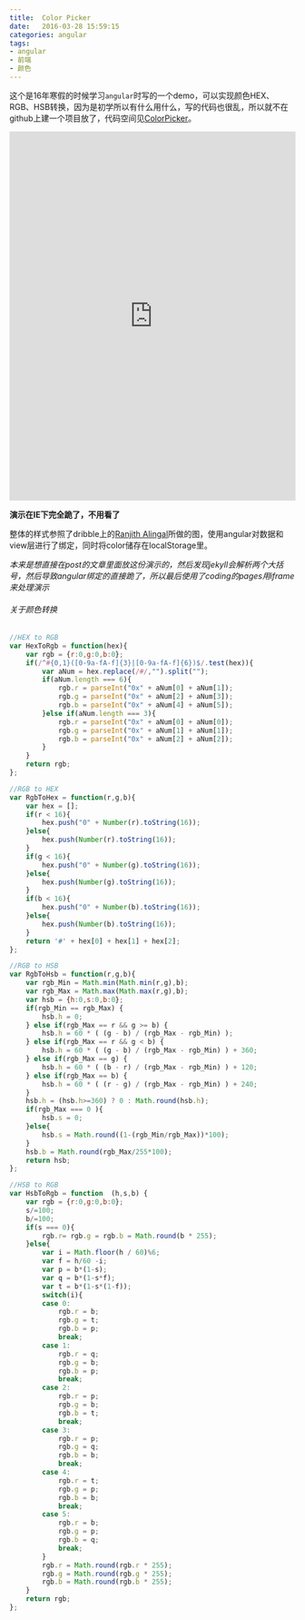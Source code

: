 ```yaml
---
title:  Color Picker
date:   2016-03-28 15:59:15
categories: angular
tags:
- angular
- 前端
- 颜色
---
```

这个是16年寒假的时候学习`angular`时写的一个demo，可以实现颜色HEX、RGB、HSB转换，因为是初学所以有什么用什么，写的代码也很乱，所以就不在github上建一个项目放了，代码空间见[ColorPicker](https://coding.net/u/IwYvI/p/ColorPicker/git)。<!--more-->

<iframe src="https://euscj2.coding-pages.com/" frameborder="0" style="width:100%;height: 650px;overflow: hidden;"></iframe>

**演示在IE下完全跪了，不用看了**

整体的样式参照了dribble上的[Ranjith Alingal](https://dribbble.com/shots/2415041-Daily-UI-45-Colorrrs)所做的图，使用angular对数据和view层进行了绑定，同时将color储存在localStorage里。

*本来是想直接在post的文章里面放这份演示的，然后发现jekyll会解析两个大括号，然后导致angular绑定的直接跪了，所以最后使用了coding的pages用iframe来处理演示*


###### 关于颜色转换

``` javascript
//HEX to RGB
var HexToRgb = function(hex){
    var rgb = {r:0,g:0,b:0};
    if(/^#{0,1}([0-9a-fA-f]{3}|[0-9a-fA-f]{6})$/.test(hex)){
        var aNum = hex.replace(/#/,"").split("");
        if(aNum.length === 6){
            rgb.r = parseInt("0x" + aNum[0] + aNum[1]);
            rgb.g = parseInt("0x" + aNum[2] + aNum[3]);
            rgb.b = parseInt("0x" + aNum[4] + aNum[5]);
        }else if(aNum.length === 3){
            rgb.r = parseInt("0x" + aNum[0] + aNum[0]);
            rgb.g = parseInt("0x" + aNum[1] + aNum[1]);
            rgb.b = parseInt("0x" + aNum[2] + aNum[2]);
        }
    }
    return rgb;
};

//RGB to HEX
var RgbToHex = function(r,g,b){
    var hex = [];
    if(r < 16){
        hex.push("0" + Number(r).toString(16));
    }else{
        hex.push(Number(r).toString(16));
    }
    if(g < 16){
        hex.push("0" + Number(g).toString(16));
    }else{
        hex.push(Number(g).toString(16));
    }
    if(b < 16){
        hex.push("0" + Number(b).toString(16));
    }else{
        hex.push(Number(b).toString(16));
    }
    return '#' + hex[0] + hex[1] + hex[2];
};

//RGB to HSB
var RgbToHsb = function(r,g,b){
    var rgb_Min = Math.min(Math.min(r,g),b);
    var rgb_Max = Math.max(Math.max(r,g),b);
    var hsb = {h:0,s:0,b:0};
    if(rgb_Min == rgb_Max) {
        hsb.h = 0;
    } else if(rgb_Max == r && g >= b) {
        hsb.h = 60 * ( (g - b) / (rgb_Max - rgb_Min) );
    } else if(rgb_Max == r && g < b) {
        hsb.h = 60 * ( (g - b) / (rgb_Max - rgb_Min) ) + 360;
    } else if(rgb_Max == g) {
        hsb.h = 60 * ( (b - r) / (rgb_Max - rgb_Min) ) + 120;
    } else if(rgb_Max == b) {
        hsb.h = 60 * ( (r - g) / (rgb_Max - rgb_Min) ) + 240;
    }
    hsb.h = (hsb.h>=360) ? 0 : Math.round(hsb.h);
    if(rgb_Max === 0 ){
        hsb.s = 0;
    }else{
        hsb.s = Math.round((1-(rgb_Min/rgb_Max))*100);
    }
    hsb.b = Math.round(rgb_Max/255*100);
    return hsb;
};

//HSB to RGB
var HsbToRgb = function  (h,s,b) {
    var rgb = {r:0,g:0,b:0};
    s/=100;
    b/=100;
    if(s === 0){
        rgb.r= rgb.g = rgb.b = Math.round(b * 255);
    }else{
        var i = Math.floor(h / 60)%6;
        var f = h/60 -i;
        var p = b*(1-s);
        var q = b*(1-s*f);
        var t = b*(1-s*(1-f));
        switch(i){
        case 0:
            rgb.r = b;
            rgb.g = t;
            rgb.b = p;
            break;
        case 1:
            rgb.r = q;
            rgb.g = b;
            rgb.b = p;
            break;
        case 2:
            rgb.r = p;
            rgb.g = b;
            rgb.b = t;
            break;
        case 3:
            rgb.r = p;
            rgb.g = q;
            rgb.b = b;
            break;
        case 4:
            rgb.r = t;
            rgb.g = p;
            rgb.b = b;
            break;
        case 5:
            rgb.r = b;
            rgb.g = p;
            rgb.b = q;
            break;
        }
        rgb.r = Math.round(rgb.r * 255);
        rgb.g = Math.round(rgb.g * 255);
        rgb.b = Math.round(rgb.b * 255);
    }
    return rgb;
};
```



